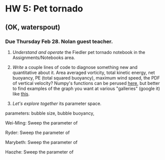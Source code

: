 # HW 5: Pet tornado 
## (OK, waterspout)
### Due Thursday Feb 28. Nolan guest teacher. 

1. *Understand and operate* the Fiedler pet tornado notebook in the Assignments/Notebooks area. 

1. *Write* a couple lines of code to diagnose something new and quantitative about it. Area averaged vorticity, total kinetic energy, net buoyancy, PE (total squared buoyancy), maximum wind speed, the PDF of vertical velocity? Numpy's functions can be perused [here](https://docs.scipy.org/doc/numpy-1.14.0/reference/routines.statistics.html), but better to find examples of the graph you want at various "galleries" (google it) like [this](https://python-graph-gallery.com/). 

1. *Let's explore together* its parameter space. 

parameters: bubble size, bubble buoyancy, 

  Wei-Ming: Sweep the parameter of 
  
  Ryder: Sweep the parameter of 

  Marybeth: Sweep the parameter of 
  
  Haozhe: Sweep the parameter of 
  

